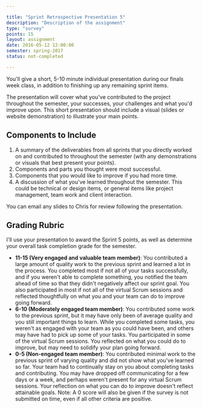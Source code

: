 ```yaml
---

title: "Sprint Retrospective Presentation 5"
description: "Description of the assignment"
type: "survey"
points: 15
layout: assignment
date: 2016-05-12 12:00:00
semester: spring-2017
status: not-completed

---
```


You'll give a short, 5-10 minute individual presentation during our finals week class, in addition to finishing up any remaining sprint items.  

The presentation will cover what you've contributed to the project throughout the semester, your successes, your challenges and what you'd improve upon.  This short presentation should include a visual (slides or website demonstration) to illustrate your main points.

## Components to Include

1.  A summary of the deliverables from all sprints that you directly worked on and contributed to throughout the semester (with any demonstrations or visuals that best present your points).
2.  Components and parts you thought were most successful.
3.  Components that you would like to improve if you had more time.
4.  A discussion of what you've learned throughout the semester.  This could be technical or design items, or general items like project management, team work and client interaction.

You can email any slides to Chris for review following the presentation.

## Grading Rubric

I'll use your presentation to award the Sprint 5 points, as well as determine your overall task completion grade for the semester.

* **11-15 (Very engaged and valuable team member)**: You contributed a large amount of quality work to the previous sprint and learned a lot in the process.  You completed most if not all of your tasks successfully, and if you weren't able to complete something, you notified the team ahead of time so that they didn't negatively affect our sprint goal.  You also participated in most if not all of the virtual Scrum sessions and reflected thoughtfully on what you and your team can do to improve going forward.  
* **6-10 (Moderately engaged team member)**: You contributed some work to the previous sprint, but it may have only been of average quality and you still important things to learn.  While you completed some tasks, you weren't as engaged with your team as you could have been, and others may have had to pick up some of your tasks.  You participated in some of the virtual Scrum sessions.  You reflected on what you could do to improve, but may need to solidify your plan going forward.
* **0-5 (Non-engaged team member)**: You contributed minimal work to the previous sprint of varying quality and did not show what you've learned so far.  Your team had to continually stay on you about completing tasks and contributing.  You may have dropped off communicating for a few days or a week, and perhaps weren't present for any virtual Scrum sessions.  Your reflection on what you can do to improve doesn't reflect attainable goals.  Note: A 0 score will also be given if the survey is not submitted on time, even if all other criteria are positive.
